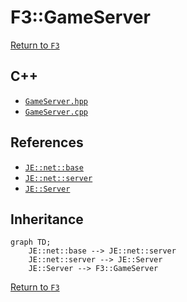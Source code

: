 # F3::GameServer

[Return to `F3`](/docs/f3.md)

## C++

- [`GameServer.hpp`](/src/f3/GameServer.hpp)
- [`GameServer.cpp`](/src/f3/GameServer.cpp)

## References

- [`JE::net::base`](https://github.com/OpenJE/openje/docs/je/net/base.md)
- [`JE::net::server`](https://github.com/OpenJE/openje/docs/je/net/server.md)
- [`JE::Server`](https://github.com/OpenJE/openje/docs/je/Server.md)

## Inheritance

```mermaid
graph TD;
    JE::net::base --> JE::net::server
    JE::net::server --> JE::Server
    JE::Server --> F3::GameServer
```

[Return to `F3`](/docs/f3.md)